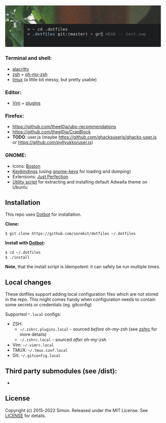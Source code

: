 ![screenshot](/bin/assets/screenshot.png)

### Terminal and shell:

- [alacritty](/alacritty.yml)
- [zsh](/zshrc) + [oh-my-zsh](/oh-my-zsh/custom/themes)
- [tmux](/tmux.conf) (a little bit messy, but pretty usable)

### Editor:

- [Vim](/vimrc) + [plugins](/vim/pack/vendor/start)

### Firefox:

- https://github.com/theel0ja/ubo-recommendations
- https://github.com/theel0ja/CrapBlock
- **TODO**: user.js (maybe https://github.com/ghacksuserjs/ghacks-user.js or https://github.com/pyllyukko/user.js)

### GNOME:

- Icons: [Boston](https://github.com/heychrisd/Boston-Icons)
- [Keybindings](keys.conf) (using [gnome-keys](/bin/gnome-keys) for loading and dumping)
- Extensions: [Just Perfection](https://extensions.gnome.org/extension/3843/just-perfection/)
- [Utility script](/bin/adwaita-shell) for extracting and installing default Adwaita theme on Ubuntu

## Installation

This repo uses [Dotbot][dotbot] for installation.

**Clone:**

```
$ git clone https://github.com/sorebit/dotfiles ~/.dotfiles
```

**Install with [Dotbot][dotbot]:**

```shell
$ cd ~/.dotfiles
$ ./install
```

**Note**, that the install script is idempotent: it can safely be run multiple times.

## Local changes

These dotfiles support adding local configuration files which are not stored in the repo.
This might comes handy when configuration needs to contain some secrets or credentials (eg. gitconfig)

Supported `*.local` configs:
- ZSH:
  - `~/.zshrc.plugins.local` - sourced *before* oh-my-zsh (see [zshrc](/zshrc) for more details)
  - `~/.zshrc.local` - sourced *after* oh-my-zsh
- Vim: `~/.vimrc.local`
- TMUX: `~/.tmux.conf.local`
- Git: `~/.gitconfig.local`

## Third party submodules (see /dist):

- 

## License

Copyright (c) 2015-2022 Simon. Released under the MIT License. See [LICENSE](/LICENSE) for details.

[dotbot]: https://github.com/anishathalye/dotbot
